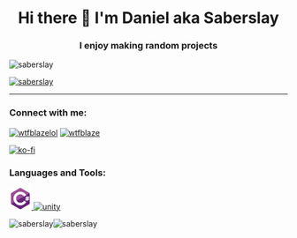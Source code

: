<h1 align="center"> Hi there 👋 I'm Daniel aka Saberslay</h1>

<h3 align="center">I enjoy making random projects </h3>

<p align="left"> <img src="https://komarev.com/ghpvc/?username=saberslay&color=00FFFF&style=flat" alt="saberslay" /> </p>
<p align="left"> <a href="https://github.com/ryo-ma/github-profile-trophy"><img src="https://github-profile-trophy.vercel.app/?username=saberslay&theme=onestar" alt="saberslay" /></a> </p>

***

<h3 align="left">Connect with me:</h3>
<p align="left">
  
<a href="https://twitter.com/saberslay" target="blank"><img align="center" src="https://raw.githubusercontent.com/rahuldkjain/github-profile-readme-generator/master/src/images/icons/Social/twitter.svg" alt="wtfblazelol" height="30" width="40" /></a>
<a href="https://discord.gg/wX2Y5WbqTw" target="blank"><img align="center" src="https://raw.githubusercontent.com/rahuldkjain/github-profile-readme-generator/master/src/images/icons/Social/discord.svg" alt="wtfblaze" height="30" width="40" /></a>
</p>

[![ko-fi](https://ko-fi.com/img/githubbutton_sm.svg)](https://ko-fi.com/B0B2G6J6P)

<h3 align="left">Languages and Tools:</h3>
<p align="left"> <a href="https://www.w3schools.com/cs/" target="_blank" rel="noreferrer"> <img src="https://raw.githubusercontent.com/devicons/devicon/master/icons/csharp/csharp-original.svg" alt="csharp" width="40" height="40"/> </a>
<a href="https://unity.com/" target="_blank" rel="noreferrer"> <img src="https://www.vectorlogo.zone/logos/unity3d/unity3d-icon.svg" alt="unity" width="40" height="40"/> </a> <a href="https://www.blender.org/" target="_blank" rel="noreferrer"> </a> </p>

<p>
  <img align="left" src="https://github-readme-stats.vercel.app/api/top-langs?username=saberslay&show_icons=true&theme=dark&locale=en&layout=compact" alt="saberslay" /> </p>
 <p>
  <img align="left" src="https://github-readme-stats.vercel.app/api?username=saberslay&show_icons=true&theme=dark&locale=en" alt="saberslay" />
</p>

